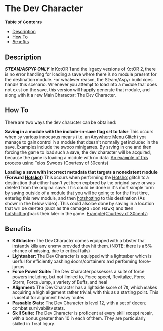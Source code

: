 # The Dev Character

**Table of Contents**
- [Description](#description)
- [How To](#how-to)
- [Benefits](#benefits)

## Description
***STEAM/ASPYR ONLY***
In KotOR 1 and the legacy versions of KotOR 2, there is no error handling for loading a save where there is no module present for the destination module. For whatever reason, the Steam/Aspyr build does handle this scenario. Whenever you attempt to load into a module that does not exist on the save, this version will happily generate that module, and along with it a new Main Character: The Dev Character.

## How To
There are two ways the dev character can be obtained:

**Saving in a module with the include-in-save flag set to false**
This occurs when by various innocuous means (i.e. an [Anywhere Menu Glitch](../Major%20Glitches/Anywhere%20Menu%20Glitch)) you manage to gain control in a module that doesn't normally get included in the save. Examples include the swoop minigames. By saving in one and then forcing the game to load such a save, the dev character will be acquired, because the game is loading a module with no data.
[An example of this process using Telos Swoops (Courtesy of 30cents)](https://www.youtube.com/watch?v=raw-Y2hrWIE)

**Loading a save with incorrect metadata that targets a nonexistent module (Forward [Hotshot](../Major%20Glitches/Hotshot))**
This occurs when performing the [Hotshot](../Major%20Glitches/Hotshot) glitch to a destination that either hasn't yet been explored by the original save or was deleted from the original save. This could be done in it's most simple form by saving outside of a module that you will be going to for the first time, entering this new module, and then [hotshotting](../Major%20Glitches/Hotshot) to this destination (As shown in the below video). This could also be done by saving in a location that will be deleted (such as the damaged Ebon Hawk) and then [hotshotting](../Major%20Glitches/Hotshot))back their later in the game.
[Example(Courtesy of 30cents)](https://www.youtube.com/watch?v=TkfQiiSWClE&feature=emb_imp_woyt)

## Benefits
- **Killblaster:** The Dev Character comes equipped with a blaster that instantly kills any enemy provided they hit them. (NOTE: there is a 5% chance of missing, due to critical fails)
- **Lightsaber:** The Dev Character is equipped with a lightsaber which is useful for efficiently bashing doors/containers and performing force-jumps
- **Force Power Suite:** The Dev Character possesses a suite of force powers including, but not limited to, Force speed, Revitalize, Force Storm, Force Jump, a variety of Buffs, and heal
- **Alignment:** The Dev Character has a lightside score of 70, which makes acquiring a high alignment rather trivial, with this as a starting point. This is useful for alignment heavy routes
- **Passable Stats:** The Dev Character is level 12, with a set of decent combat survivability stats.
- **Skill Suite:** The Dev Character is proficient at every skill except repair, with a bonus greater than 10 in each of them. They are particularly skilled in Treat Injury.
